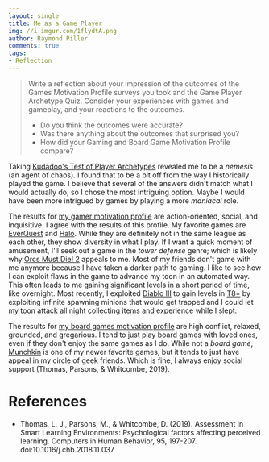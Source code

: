 ```yaml
---
layout: single
title: Me as a Game Player
img: //i.imgur.com/1flydtA.png
author: Raymond Piller
comments: true
tags:
- Reflection
---
```

> Write a reflection about your impression of the outcomes of the Games Motivation Profile surveys you took and the Game Player Archetype Quiz.
> Consider your experiences with games and gameplay, and your reactions to the outcomes.
> 
> - Do you think the outcomes were accurate?
> - Was there anything about the outcomes that surprised you?
> - How did your Gaming and Board Game Motivation Profile compare?

Taking [Kudadoo's Test of Player Archetypes](https://uquiz.com/go111q) revealed me to be a *nemesis* (an agent of chaos).
I found that to be a bit off from the way I historically played the game.
I believe that several of the answers didn't match what I would actually do, so I chose the most intriguing option.
Maybe I would have been more intrigued by games by playing a more *maniacal* role.

The results for [my gamer motivation profile](https://apps.quanticfoundry.com/profiles/gamerprofile/eazgBSBMPuXi8k32PqYgXY/) are action-oriented, social, and inquisitive.
I agree with the results of this profile.
My favorite games are [EverQuest](https://www.everquest.com) and [Halo](https://www.halowaypoint.com).
While they are definitely not in the same league as each other, they show diversity in what I play.
If I want a quick moment of amusement, I'll seek out a game in the *tower defense* genre; which is likely why [Orcs Must Die! 2](https://store.steampowered.com/app/201790/Orcs_Must_Die_2/) appeals to me.
Most of my friends don't game with me anymore because I have taken a darker path to gaming.
I like to see how I can exploit flaws in the game to advance my toon in an automated way.
This often leads to me gaining significant levels in a short period of time, like overnight.
Most recently, I exploited [Diablo III](https://us.diablo3.com/en/) to gain levels in [T8+](https://d3resource.com/difficulties/) by exploiting infinite spawning minions that would get trapped and I could let my toon attack all night collecting items and experience while I slept.

The results for [my board games motivation profile](https://apps.quanticfoundry.com/profiles/tabletop/eazgBSBMPuXi8k32PqYgXY/) are high conflict, relaxed, grounded, and gregarious.
I tend to just play board games with loved ones, even if they don't enjoy the same games as I do.
While not a *board game*, [Munchkin](https://www.worldofmunchkin.com/game/) is one of my newer favorite games, but it tends to just have appeal in my circle of geek friends.
Which is fine, I always enjoy social support (Thomas, Parsons, & Whitcombe, 2019).

# References

- Thomas, L. J., Parsons, M., & Whitcombe, D. (2019). Assessment in Smart Learning Environments: Psychological factors affecting perceived learning. Computers in Human Behavior, 95, 197-207. doi:10.1016/j.chb.2018.11.037
